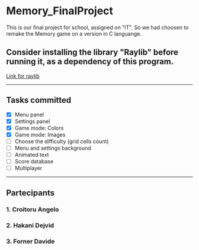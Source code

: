 # Memory_FinalProject
This is our final project for school, assigned on "IT". So we had choosen to remake the Memory game on a version in C languange.

## Consider installing the library "Raylib" before running it, as a dependency of this program.
[Link for raylib](https://raysan5.itch.io/raylib/download/eyJpZCI6ODUzMzEsImV4cGlyZXMiOjE2ODYxMjM2NzJ9.ivKi43SGM1pZGOC%2bwraym7X%2bNvA%3d "Download Raylib")

---

## Tasks committed

- [x] Menu panel
- [x] Settings panel
- [x] Game mode: Colors
- [x] Game mode: Images
- [ ] Choose the difficulty (grid cells count)
- [ ] Menu and settings background
- [ ] Animated text
- [ ] Score database
- [ ] Multiplayer

---

## Partecipants

### 1. Croitoru Angelo
### 2. Hakani Dejvid
### 3. Forner Davide
